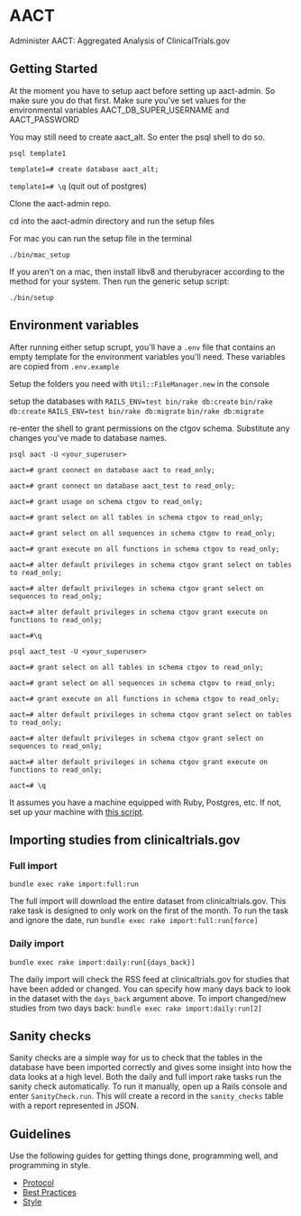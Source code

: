# AACT
Administer AACT: Aggregated Analysis of ClinicalTrials.gov

## Getting Started

At the moment you have to setup aact before setting up aact-admin. So make sure you do that first.
Make sure you've set values for the environmental variables AACT_DB_SUPER_USERNAME and AACT_PASSWORD

You may still need to create aact_alt. So enter the psql shell to do so.

`psql template1`

`template1=# create database aact_alt;`

`template1=# \q` (quit out of postgres)

Clone the aact-admin repo.

cd into the aact-admin directory and run the setup files

For mac you can run the setup file in the terminal

`./bin/mac_setup`

If you aren't on a mac, then install libv8 and therubyracer according to the method for your system.
Then run the generic setup script:

`./bin/setup`

## Environment variables

After running either setup scrupt, you'll have a `.env` file that contains an empty template for the environment variables you'll need. These variables are copied from `.env.example`

Setup the folders you need with `Util::FileManager.new` in the console

setup the databases with
`RAILS_ENV=test bin/rake db:create`
`bin/rake db:create`
`RAILS_ENV=test bin/rake db:migrate`
`bin/rake db:migrate`

re-enter the shell to grant permissions on the ctgov schema. Substitute any changes you've made to database names.

`psql aact -U <your_superuser>`

`aact=# grant connect on database aact to read_only;`

`aact=# grant connect on database aact_test to read_only;`

`aact=# grant usage on schema ctgov to read_only;`

`aact=# grant select on all tables in schema ctgov to read_only;`

`aact=# grant select on all sequences in schema ctgov to read_only;`

`aact=# grant execute on all functions in schema ctgov to read_only;`

`aact=# alter default privileges in schema ctgov grant select on tables to read_only;`

`aact=# alter default privileges in schema ctgov grant select on sequences to read_only;`

`aact=# alter default privileges in schema ctgov grant execute on functions to read_only;`

`aact=#\q`

`psql aact_test -U <your_superuser>`

`aact=# grant select on all tables in schema ctgov to read_only;`

`aact=# grant select on all sequences in schema ctgov to read_only;`

`aact=# grant execute on all functions in schema ctgov to read_only;`

`aact=# alter default privileges in schema ctgov grant select on tables to read_only;`

`aact=# alter default privileges in schema ctgov grant select on sequences to read_only;`

`aact=# alter default privileges in schema ctgov grant execute on functions to read_only;`

`aact=# \q`

It assumes you have a machine equipped with Ruby, Postgres, etc. If not, set up
your machine with [this script].

[this script]: https://github.com/thoughtbot/laptop

## Importing studies from clinicaltrials.gov

### Full import

`bundle exec rake import:full:run`

The full import will download the entire dataset from clinicaltrials.gov. This rake task is designed to only work on the first of the month. To run the task and ignore the date, run `bundle exec rake import:full:run[force]`

### Daily import

`bundle exec rake import:daily:run[{days_back}]`

The daily import will check the RSS feed at clinicaltrials.gov for studies that have been added or changed. You can specify how many days back to look in the dataset with the `days_back` argument above. To import changed/new studies from two days back: `bundle exec rake import:daily:run[2]`


## Sanity checks

Sanity checks are a simple way for us to check that the tables in the database have been imported correctly and gives some insight into how the data looks at a high level. Both the daily and full import rake tasks run the sanity check automatically. To run it manually, open up a Rails console and enter `SanityCheck.run`. This will create a record in the `sanity_checks` table with a report represented in JSON.

## Guidelines

Use the following guides for getting things done, programming well, and
programming in style.

* [Protocol](http://github.com/thoughtbot/guides/blob/master/protocol)
* [Best Practices](http://github.com/thoughtbot/guides/blob/master/best-practices)
* [Style](http://github.com/thoughtbot/guides/blob/master/style)
